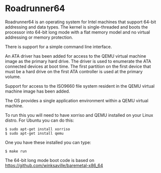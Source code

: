 # Roadrunner64

Roadrunner64 is an operating system for Intel machines that support 64-bit addressing and data types.  The kernel is single-threaded and boots the processor into 64-bit long mode with a flat memory model and no virtual addressing or memory protection.

There is support for a simple command line interface.

An ATA driver has been added for access to the QEMU virtual machine image as the primary hard drive.  The driver is used to enumerate the ATA connected devices at boot time.  The first partition on the first device that must be a hard drive on the first ATA controller is used at the primary volume.

Support for access to the ISO9660 file system resident in the QEMU virtual machine image has been added.

The OS provides a single application environment within a QEMU virtual machine.

To run this you will need to have xorriso and QEMU installed on your Linux distro.  For Ubuntu you can do this:

```
$ sudo apt-get install xorriso
$ sudo apt-get install qemu
```

One you have these installed you can type:

```
$ make run
```

The 64-bit long mode boot code is based on
https://github.com/winksaville/baremetal-x86_64
